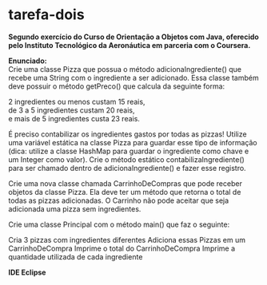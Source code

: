 # tarefa-dois
<b> Segundo exercício do Curso de Orientação a Objetos com Java, oferecido pelo Instituto Tecnológico da Aeronáutica 
em parceria com o Coursera. </b>

<b>Enunciado: </b></br>
Crie uma classe Pizza que possua o método adicionaIngrediente() que recebe uma String com o ingrediente a ser adicionado. 
Essa classe também deve possuir o método getPreco() que calcula da seguinte forma: 

2 ingredientes ou menos custam 15 reais, </br>
de 3 a 5 ingredientes custam 20 reais, </br> 
e mais de 5 ingredientes custa 23 reais. </br>

É preciso contabilizar os ingredientes gastos por todas as pizzas! Utilize uma variável estática na classe Pizza para guardar esse tipo de informação (dica: utilize a classe HashMap para guardar o ingrediente como chave e um Integer como valor). Crie o método estático contabilizaIngrediente() para ser chamado dentro de adicionaIngrediente() e fazer esse registro.

Crie uma nova classe chamada CarrinhoDeCompras que pode receber objetos da classe Pizza. Ela deve ter um método que retorna o total de todas as pizzas adicionadas. O Carrinho não pode aceitar que seja adicionada uma pizza sem ingredientes.

Crie uma classe Principal com o método main() que faz o seguinte:

Cria 3 pizzas com ingredientes diferentes
Adiciona essas Pizzas em um CarrinhoDeCompra
Imprime o total do CarrinhoDeCompra
Imprime a quantidade utilizada de cada ingrediente
</br>

<b> IDE Eclipse </b>
